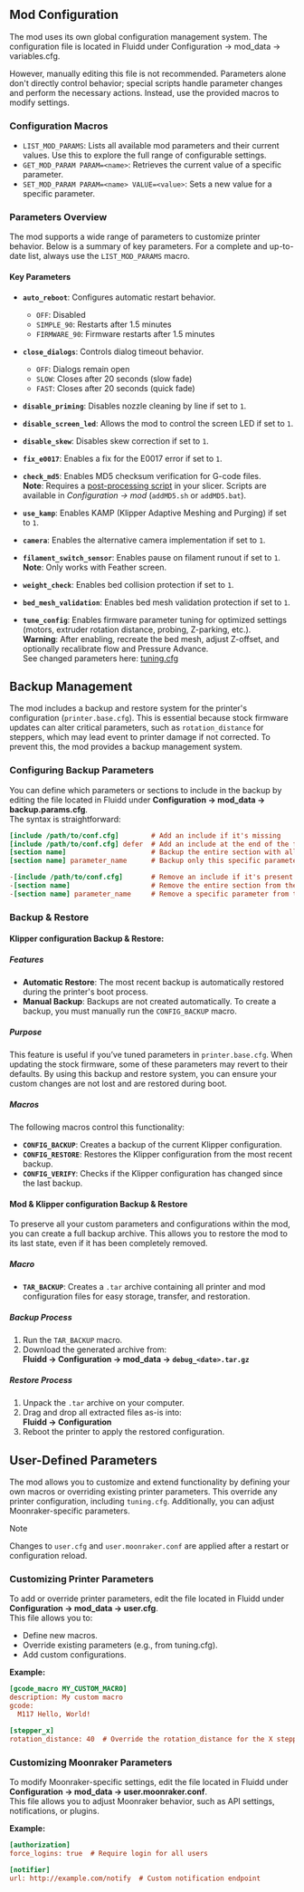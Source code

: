 ## Mod Configuration

The mod uses its own global configuration management system. The configuration file is located in Fluidd under Configuration -> mod_data -> variables.cfg.

However, manually editing this file is not recommended. Parameters alone don't directly control behavior; special scripts handle parameter changes and perform the necessary actions. Instead, use the provided macros to modify settings.

### Configuration Macros
- `LIST_MOD_PARAMS`: Lists all available mod parameters and their current values. Use this to explore the full range of configurable settings.
- `GET_MOD_PARAM PARAM=<name>`: Retrieves the current value of a specific parameter.
- `SET_MOD_PARAM PARAM=<name> VALUE=<value>`: Sets a new value for a specific parameter.

### Parameters Overview
The mod supports a wide range of parameters to customize printer behavior. Below is a summary of key parameters. For a complete and up-to-date list, always use the `LIST_MOD_PARAMS` macro.

#### Key Parameters
- **`auto_reboot`**: Configures automatic restart behavior.  
  - `OFF`: Disabled  
  - `SIMPLE_90`: Restarts after 1.5 minutes  
  - `FIRMWARE_90`: Firmware restarts after 1.5 minutes  

- **`close_dialogs`**: Controls dialog timeout behavior.  
  - `OFF`: Dialogs remain open  
  - `SLOW`: Closes after 20 seconds (slow fade)  
  - `FAST`: Closes after 20 seconds (quick fade)  

- **`disable_priming`**: Disables nozzle cleaning by line if set to `1`.  

- **`disable_screen_led`**: Allows the mod to control the screen LED if set to `1`.  

- **`disable_skew`**: Disables skew correction if set to `1`.  

- **`fix_e0017`**: Enables a fix for the E0017 error if set to `1`.  

- **`check_md5`**: Enables MD5 checksum verification for G-code files.  
  **Note**: Requires a [post-processing script](/docs/SLICING.md#md5-checksum-validation) in your slicer. Scripts are available in *Configuration → mod* (`addMD5.sh` or `addMD5.bat`).  

- **`use_kamp`**: Enables KAMP (Klipper Adaptive Meshing and Purging) if set to `1`.  

- **`camera`**: Enables the alternative camera implementation if set to `1`.  

- **`filament_switch_sensor`**: Enables pause on filament runout if set to `1`.  
  **Note**: Only works with Feather screen.   

- **`weight_check`**: Enables bed collision protection if set to `1`.  

- **`bed_mesh_validation`**: Enables bed mesh validation protection if set to `1`.  

- **`tune_config`**: Enables firmware parameter tuning for optimized settings (motors, extruder rotation distance, probing, Z-parking, etc.).  
  **Warning**: After enabling, recreate the bed mesh, adjust Z-offset, and optionally recalibrate flow and Pressure Advance.  
  See changed parameters here: [tuning.cfg](/tuning.cfg)

## Backup Management

The mod includes a backup and restore system for the printer's configuration (`printer.base.cfg`). This is essential because stock firmware updates can alter critical parameters, such as `rotation_distance` for steppers, which may lead event to printer damage if not corrected.
To prevent this, the mod provides a backup management system.

### Configuring Backup Parameters

You can define which parameters or sections to include in the backup by editing the file located in Fluidd under **Configuration -> mod_data -> backup.params.cfg**.  
The syntax is straightforward:

```cfg
[include /path/to/conf.cfg]        # Add an include if it's missing
[include /path/to/conf.cfg] defer  # Add an include at the end of the file if it's missing
[section name]                     # Backup the entire section with all its parameters
[section name] parameter_name      # Backup only this specific parameter within the section

-[include /path/to/conf.cfg]       # Remove an include if it's present
-[section name]                    # Remove the entire section from the config
-[section name] parameter_name     # Remove a specific parameter from the section
```

### Backup & Restore

#### Klipper configuration Backup & Restore:

##### Features
- **Automatic Restore**: The most recent backup is automatically restored during the printer's boot process.
- **Manual Backup**: Backups are not created automatically. To create a backup, you must manually run the `CONFIG_BACKUP` macro.

##### Purpose
This feature is useful if you’ve tuned parameters in `printer.base.cfg`. When updating the stock firmware, some of these parameters may revert to their defaults. By using this backup and restore system, you can ensure your custom changes are not lost and are restored during boot.

##### Macros
The following macros control this functionality:
- **`CONFIG_BACKUP`**: Creates a backup of the current Klipper configuration.
- **`CONFIG_RESTORE`**: Restores the Klipper configuration from the most recent backup.
- **`CONFIG_VERIFY`**: Checks if the Klipper configuration has changed since the last backup.

#### Mod & Klipper configuration Backup & Restore

To preserve all your custom parameters and configurations within the mod, you can create a full backup archive. This allows you to restore the mod to its last state, even if it has been completely removed.

##### Macro
- **`TAR_BACKUP`**: Creates a `.tar` archive containing all printer and mod configuration files for easy storage, transfer, and restoration.

##### Backup Process
1. Run the `TAR_BACKUP` macro.
2. Download the generated archive from:  
   **Fluidd → Configuration → mod_data → `debug_<date>.tar.gz`**

##### Restore Process
1. Unpack the `.tar` archive on your computer.
2. Drag and drop all extracted files as-is into:  
   **Fluidd → Configuration**
3. Reboot the printer to apply the restored configuration.

## User-Defined Parameters

The mod allows you to customize and extend functionality by defining your own macros or overriding existing printer parameters. This override any printer configuration, including `tuning.cfg`. Additionally, you can adjust Moonraker-specific parameters.

> [!NOTE]
> Changes to `user.cfg` and `user.moonraker.conf` are applied after a restart or configuration reload.

### Customizing Printer Parameters

To add or override printer parameters, edit the file located in Fluidd under **Configuration -> mod_data -> user.cfg**.  
This file allows you to:

- Define new macros.
- Override existing parameters (e.g., from tuning.cfg).
- Add custom configurations.

**Example:**

```cfg
[gcode_macro MY_CUSTOM_MACRO]
description: My custom macro
gcode:
  M117 Hello, World!

[stepper_x]
rotation_distance: 40  # Override the rotation_distance for the X stepper
```

### Customizing Moonraker Parameters
To modify Moonraker-specific settings, edit the file located in Fluidd under **Configuration -> mod_data -> user.moonraker.conf**.  
This file allows you to adjust Moonraker behavior, such as API settings, notifications, or plugins.

**Example:**

```cfg
[authorization]
force_logins: true  # Require login for all users

[notifier]
url: http://example.com/notify  # Custom notification endpoint
```
